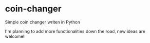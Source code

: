 # coin-changer
Simple coin changer writen in Python

I'm planning to add more functionalities down the road, new ideas are welcome!
